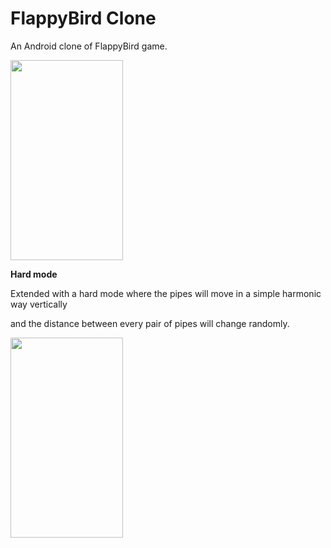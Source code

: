 # FlappyBird Clone
An Android clone of FlappyBird game.
   
<img width="180" height="320" src="https://github.com/xcq970109/flappyBird/blob/master/gif/normal.gif"/>

__Hard mode__

Extended with a hard mode where the pipes will move in a simple harmonic way vertically
  
and the distance between every pair of pipes will change randomly.
  
<img width="180" height="320" src="https://github.com/xcq970109/flappyBird/blob/master/gif/hard.gif"/>
